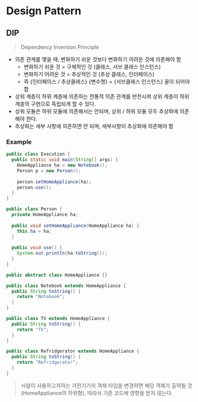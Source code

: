 # Design Pattern

## DIP

> Dependency Inversion Principle

- 의존 관계를 맺을 때, 변화하기 쉬운 것보다 변화하기 어려운 것에 의존해야 함
    - 변화하기 쉬운 것 = 구체적인 것 (클래스, 서브 클래스 인스턴스)
    - 변화하기 어려운 것 = 추상적인 것 (추상 클래스, 인터페이스)
    - 즉 {인터페이스 / 추상클래스} {변수명} = {서브클래스 인스턴스} 꼴이 되어야 함
- 상위 계층이 하위 계층에 의존하는 전통적 의존 관계를 반전시켜 상위 계층이 하위 계층의 구현으로 독립되게 할 수 있다.
- 상위 모듈은 하위 모듈에 의존해서는 안되며, 상위 / 하위 모듈 모두 추상화에 의존해야 한다.
- 추상화는 세부 사항에 의존하면 안 되며, 세부사항이 추상화에 의존해야 함



### Example

```java
public class Execution {
  public static void main(String[] args) {
    HomeAppliance ha = new Notebook();
    Person p = new Person();
    
    person.setHomeAppliance(ha);
    person.use();
  }
}
```

```java
public class Person {
  private HomeAppliance ha;
  
  public void setHomeAppliance(HomeAppliance ha) {
    this.ha = ha;
  }
  
  public void use() {
    System.out.println(ha.toString());
  }
}
```

```java
public abstract class HomeAppliance {}
```

```java
public class Notebook extends HomeAppliance {
  public String toString() {
    return "Notebook";
  }
}
```

```java
public class TV extends HomeAppliance {
  public String toString() {
    return "TV";
  }
}
```

```java
public class Refridgerator extends HomeAppliance {
  public String toString() {
    return "Refridgerator";
  }
}
```

> 사람이 사용하고자하는 가전기기의 객체 타입을 변경하면 해당 객체가 출력될 것 (HomeAppliance의 하위형), 따라서 기존 코드에 영향을 받지 않는다.